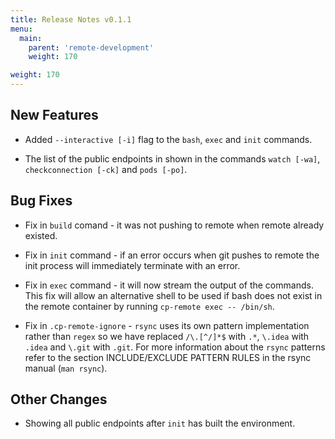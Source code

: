 ```yaml
---
title: Release Notes v0.1.1
menu:
  main:
    parent: 'remote-development'
    weight: 170

weight: 170
---
```


## New Features

* Added `--interactive [-i]` flag to the `bash`, `exec` and `init` commands.

* The list of the public endpoints in shown in the commands `watch [-wa]`, `checkconnection [-ck]` and `pods [-po]`.

## Bug Fixes

* Fix in `build` comand - it was not pushing to remote when remote already existed.

* Fix in `init` command - if an error occurs when git pushes to remote the init process will immediately terminate with an error.

* Fix in `exec` command - it will now stream the output of the commands. This fix will allow an alternative shell to be used if bash does not exist in the remote container by running `cp-remote exec -- /bin/sh`.

* Fix in `.cp-remote-ignore` - `rsync` uses its own pattern implementation rather than `regex` so we have replaced `/\.[^/]*$` with `.*`, `\.idea` with `.idea` and `\.git` with `.git`. For more information about the `rsync` patterns refer to the section INCLUDE/EXCLUDE PATTERN RULES in the rsync manual (`man rsync`).

## Other Changes

* Showing all public endpoints after `init` has built the environment.